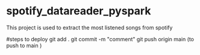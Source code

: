# spotify_datareader_pyspark
This project is used to extract the most listened songs from spotify 

#steps to deploy
git add .
git commit -m "comment"
git push origin main (to push to main )